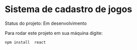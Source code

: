 <h1>Sistema de cadastro de jogos</h1>

Status do projeto: Em desenvolvimento

Para rodar este projeto em sua máquina digite:
```
npm install  react
```
